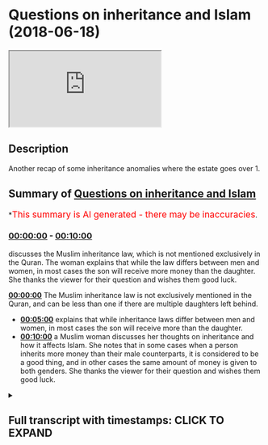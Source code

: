 # Questions on inheritance and Islam (2018-06-18)

<iframe loading='lazy' src='https://www.youtube.com/embed/dYFJpFwOShQ'></iframe>

## Description

Another recap of some inheritance anomalies where the estate goes over 1.

## Summary of [Questions on inheritance and Islam](https://www.youtube.com/watch?v=dYFJpFwOShQ)


*<span style="color:red; font-size:125%">This summary is AI generated - there may be inaccuracies</span>.

### [00:00:00](https://www.youtube.com/watch?v=dYFJpFwOShQ&t=0) - [00:10:00](https://www.youtube.com/watch?v=dYFJpFwOShQ&t=600)

 discusses the Muslim inheritance law, which is not mentioned exclusively in the Quran. The woman explains that while the law differs between men and women, in most cases the son will receive more money than the daughter. She thanks the viewer for their question and wishes them good luck.

**[00:00:00](https://www.youtube.com/watch?v=dYFJpFwOShQ&t=0)** The Muslim inheritance law is not exclusively mentioned in the Quran, and can be less than one if there are multiple daughters left behind.
* **[00:05:00](https://www.youtube.com/watch?v=dYFJpFwOShQ&t=300)**  explains that while inheritance laws differ between men and women, in most cases the son will receive more than the daughter.
* **[00:10:00](https://www.youtube.com/watch?v=dYFJpFwOShQ&t=600)**  a Muslim woman discusses her thoughts on inheritance and how it affects Islam. She notes that in some cases when a person inherits more money than their male counterparts, it is considered to be a good thing, and in other cases the same amount of money is given to both genders. She thanks the viewer for their question and wishes them good luck.

<details><summary><h2>Full transcript with timestamps: CLICK TO EXPAND</h2></summary>

[0:00:07](https://youtu.be/dYFJpFwOShQ?t=7) are you Christian that's very nice thank  
[0:00:13](https://youtu.be/dYFJpFwOShQ?t=13) you know that's very good thank you for  
[0:00:15](https://youtu.be/dYFJpFwOShQ?t=15) the question our long sleepers  
[0:00:17](https://youtu.be/dYFJpFwOShQ?t=17) there's two premises that are important  
[0:00:20](https://youtu.be/dYFJpFwOShQ?t=20) to get started or to have as base  
[0:00:23](https://youtu.be/dYFJpFwOShQ?t=23) premises before we continue our  
[0:00:25](https://youtu.be/dYFJpFwOShQ?t=25) discussion about inheritance in Islam  
[0:00:28](https://youtu.be/dYFJpFwOShQ?t=28) from this one the inheritance law in  
[0:00:31](https://youtu.be/dYFJpFwOShQ?t=31) Islam is not it's the exclusive it's not  
[0:00:37](https://youtu.be/dYFJpFwOShQ?t=37) exclusively mentioned in the Quran  
[0:00:39](https://youtu.be/dYFJpFwOShQ?t=39) that's one premise - that the  
[0:00:42](https://youtu.be/dYFJpFwOShQ?t=42) inheritance  
[0:00:43](https://youtu.be/dYFJpFwOShQ?t=43) nowhere in the Quran or the Sunnah has  
[0:00:46](https://youtu.be/dYFJpFwOShQ?t=46) to be only one it can be less than one  
[0:00:49](https://youtu.be/dYFJpFwOShQ?t=49) and more than one for example in the  
[0:00:59](https://youtu.be/dYFJpFwOShQ?t=59) Quran in chapter 4 verse 11 and 12 the  
[0:01:02](https://youtu.be/dYFJpFwOShQ?t=62) ones that you were talking about verses  
[0:01:05](https://youtu.be/dYFJpFwOShQ?t=65) you see come along he already come with  
[0:01:07](https://youtu.be/dYFJpFwOShQ?t=67) Zachary with low Harville insane foreign  
[0:01:10](https://youtu.be/dYFJpFwOShQ?t=70) kundan ISA and focus on a tiny fella  
[0:01:13](https://youtu.be/dYFJpFwOShQ?t=73) Honolulu THERMOTRONIC we're in Canada  
[0:01:16](https://youtu.be/dYFJpFwOShQ?t=76) hydroton fella had miss Willie every  
[0:01:19](https://youtu.be/dYFJpFwOShQ?t=79) helically waha de minimus to dose of  
[0:01:21](https://youtu.be/dYFJpFwOShQ?t=81) America in Lamia Kunlun wahlid Frank and  
[0:01:24](https://youtu.be/dYFJpFwOShQ?t=84) allahu allah allah wa sallam a doctor  
[0:01:28](https://youtu.be/dYFJpFwOShQ?t=88) now what is this verse talking about  
[0:01:33](https://youtu.be/dYFJpFwOShQ?t=93) I'll tell you Isaac let's take it step  
[0:01:36](https://youtu.be/dYFJpFwOShQ?t=96) by step  
[0:01:38](https://youtu.be/dYFJpFwOShQ?t=98) if a man all he has is three daughters a  
[0:01:43](https://youtu.be/dYFJpFwOShQ?t=103) person a man has three daughters or  
[0:01:47](https://youtu.be/dYFJpFwOShQ?t=107) let's say he has two daughters  
[0:01:50](https://youtu.be/dYFJpFwOShQ?t=110) how much will those daughters like he  
[0:01:54](https://youtu.be/dYFJpFwOShQ?t=114) doesn't have any parents  
[0:01:55](https://youtu.be/dYFJpFwOShQ?t=115) his parents are dead he doesn't have any  
[0:01:57](https://youtu.be/dYFJpFwOShQ?t=117) sons okay and all he has is so  
[0:02:02](https://youtu.be/dYFJpFwOShQ?t=122) how much of the inheritance will they  
[0:02:05](https://youtu.be/dYFJpFwOShQ?t=125) get they will get 2/3 because it says  
[0:02:08](https://youtu.be/dYFJpFwOShQ?t=128) why because in the Quran Allah says when  
[0:02:10](https://youtu.be/dYFJpFwOShQ?t=130) kuna were including the nice and focused  
[0:02:13](https://youtu.be/dYFJpFwOShQ?t=133) net any fella who fell Ahana through  
[0:02:17](https://youtu.be/dYFJpFwOShQ?t=137) THERMOTRONIC if there were any women  
[0:02:19](https://youtu.be/dYFJpFwOShQ?t=139) that were more than two then two or more  
[0:02:22](https://youtu.be/dYFJpFwOShQ?t=142) two or more then they have two thirds of  
[0:02:25](https://youtu.be/dYFJpFwOShQ?t=145) what he has given so in this situation  
[0:02:28](https://youtu.be/dYFJpFwOShQ?t=148) what happens to the rest of the  
[0:02:31](https://youtu.be/dYFJpFwOShQ?t=151) inheritance it's less than one you see  
[0:02:37](https://youtu.be/dYFJpFwOShQ?t=157) the prophet muhammad  
[0:02:38](https://youtu.be/dYFJpFwOShQ?t=158) sallallahoalyhiwasallam he said you can  
[0:02:40](https://youtu.be/dYFJpFwOShQ?t=160) leave a third of the rest of the  
[0:02:42](https://youtu.be/dYFJpFwOShQ?t=162) inheritance maximum as our SIA and he  
[0:02:46](https://youtu.be/dYFJpFwOShQ?t=166) says what through a through a through  
[0:02:48](https://youtu.be/dYFJpFwOShQ?t=168) kaffir 1/3 and 1/3 ISM is a lot in fact  
[0:02:52](https://youtu.be/dYFJpFwOShQ?t=172) so in other words there's situations in  
[0:02:56](https://youtu.be/dYFJpFwOShQ?t=176) the Sharia where the inheritance can be  
[0:03:00](https://youtu.be/dYFJpFwOShQ?t=180) less than one for a situation where two  
[0:03:04](https://youtu.be/dYFJpFwOShQ?t=184) or more daughters are left behind it's  
[0:03:07](https://youtu.be/dYFJpFwOShQ?t=187) two-thirds of the inheritance and  
[0:03:08](https://youtu.be/dYFJpFwOShQ?t=188) one-third we have to find out what to do  
[0:03:10](https://youtu.be/dYFJpFwOShQ?t=190) with it then okay we can go to charity  
[0:03:13](https://youtu.be/dYFJpFwOShQ?t=193) it has also not problematic at all now  
[0:03:17](https://youtu.be/dYFJpFwOShQ?t=197) the same thing applies if the  
[0:03:18](https://youtu.be/dYFJpFwOShQ?t=198) inheritance goes over one because the  
[0:03:22](https://youtu.be/dYFJpFwOShQ?t=202) premise has never been that one is that  
[0:03:26](https://youtu.be/dYFJpFwOShQ?t=206) the total estate can only be can only  
[0:03:28](https://youtu.be/dYFJpFwOShQ?t=208) represent the mathematical one and in  
[0:03:30](https://youtu.be/dYFJpFwOShQ?t=210) mathematics the mathematical one in  
[0:03:33](https://youtu.be/dYFJpFwOShQ?t=213) mathematics no in the Quran or in the  
[0:03:36](https://youtu.be/dYFJpFwOShQ?t=216) Sun that doesn't say that that is the  
[0:03:38](https://youtu.be/dYFJpFwOShQ?t=218) barometer for all inheritance and has to  
[0:03:41](https://youtu.be/dYFJpFwOShQ?t=221) fit a mathematical one had the Quran  
[0:03:43](https://youtu.be/dYFJpFwOShQ?t=223) said  
[0:03:44](https://youtu.be/dYFJpFwOShQ?t=224) the the that the inheritance has to be  
[0:03:47](https://youtu.be/dYFJpFwOShQ?t=227) consistent with the mathematical one a  
[0:03:49](https://youtu.be/dYFJpFwOShQ?t=229) hole in the MA in mathematics and then  
[0:03:53](https://youtu.be/dYFJpFwOShQ?t=233) it had given there had been scenarios  
[0:03:55](https://youtu.be/dYFJpFwOShQ?t=235) whereby that that was not possible when  
[0:03:57](https://youtu.be/dYFJpFwOShQ?t=237) under or over then there would have been  
[0:03:59](https://youtu.be/dYFJpFwOShQ?t=239) a contradiction in the Quran but since  
[0:04:01](https://youtu.be/dYFJpFwOShQ?t=241) the Quran doesn't make this yeah  
[0:04:04](https://youtu.be/dYFJpFwOShQ?t=244) the Quran never says it has to be over  
[0:04:05](https://youtu.be/dYFJpFwOShQ?t=245) or under one so just answers question on  
[0:04:15](https://youtu.be/dYFJpFwOShQ?t=255) the question of this has been asked  
[0:04:17](https://youtu.be/dYFJpFwOShQ?t=257) because actually it's called owl owl is  
[0:04:21](https://youtu.be/dYFJpFwOShQ?t=261) a situation where we have that we have  
[0:04:25](https://youtu.be/dYFJpFwOShQ?t=265) two things and something called a la  
[0:04:26](https://youtu.be/dYFJpFwOShQ?t=266) marea another called min Barea literally  
[0:04:28](https://youtu.be/dYFJpFwOShQ?t=268) or one of this one of the welfare rushes  
[0:04:31](https://youtu.be/dYFJpFwOShQ?t=271) in Medina the the prophets friends and  
[0:04:34](https://youtu.be/dYFJpFwOShQ?t=274) family allium never told him he was  
[0:04:37](https://youtu.be/dYFJpFwOShQ?t=277) asked about what happens when he goes  
[0:04:38](https://youtu.be/dYFJpFwOShQ?t=278) over one so he told us to this situation  
[0:04:41](https://youtu.be/dYFJpFwOShQ?t=281) how would you define it how would we  
[0:04:43](https://youtu.be/dYFJpFwOShQ?t=283) divide it okay so in the situation where  
[0:04:46](https://youtu.be/dYFJpFwOShQ?t=286) you have two daughters two Moto's let's  
[0:04:50](https://youtu.be/dYFJpFwOShQ?t=290) say to two daughters one wife two  
[0:04:54](https://youtu.be/dYFJpFwOShQ?t=294) parents  
[0:04:55](https://youtu.be/dYFJpFwOShQ?t=295) okay so the two plants will get 1/6 so  
[0:04:58](https://youtu.be/dYFJpFwOShQ?t=298) to 1/6 plus 1/6 equal 1/3 okay  
[0:05:02](https://youtu.be/dYFJpFwOShQ?t=302) the wife the wife would get 1/8 and the  
[0:05:07](https://youtu.be/dYFJpFwOShQ?t=307) the two daughters will get 2/3 which  
[0:05:10](https://youtu.be/dYFJpFwOShQ?t=310) meet which means this one and one eighth  
[0:05:12](https://youtu.be/dYFJpFwOShQ?t=312) okay so what happens is I don't have a  
[0:05:15](https://youtu.be/dYFJpFwOShQ?t=315) board here but the original denominator  
[0:05:18](https://youtu.be/dYFJpFwOShQ?t=318) would be 24 so you have a denominator  
[0:05:21](https://youtu.be/dYFJpFwOShQ?t=321) the lowest common multiple is 24 the  
[0:05:26](https://youtu.be/dYFJpFwOShQ?t=326) lowest common multiple of those  
[0:05:28](https://youtu.be/dYFJpFwOShQ?t=328) fractions is 24 so so let me say what I  
[0:05:31](https://youtu.be/dYFJpFwOShQ?t=331) mean by that so what does 1/3 1 8 1 and  
[0:05:39](https://youtu.be/dYFJpFwOShQ?t=339) 24 is the lowest common multiple now if  
[0:05:43](https://youtu.be/dYFJpFwOShQ?t=343) we have 1 + 1 8 the lowest common  
[0:05:46](https://youtu.be/dYFJpFwOShQ?t=346) multiple it changes - why - 27  
[0:05:50](https://youtu.be/dYFJpFwOShQ?t=350) 2:27 because we're well as all 1/3 and  
[0:05:57](https://youtu.be/dYFJpFwOShQ?t=357) 1/8 and one-sixth can go into 24 when  
[0:06:01](https://youtu.be/dYFJpFwOShQ?t=361) we're talking about now you have it you  
[0:06:03](https://youtu.be/dYFJpFwOShQ?t=363) have one and 1/8 as the as the total sum  
[0:06:06](https://youtu.be/dYFJpFwOShQ?t=366) which means that the denominator has to  
[0:06:10](https://youtu.be/dYFJpFwOShQ?t=370) be out of 24 which we at 27 which means  
[0:06:12](https://youtu.be/dYFJpFwOShQ?t=372) it becomes an improper fraction comes  
[0:06:14](https://youtu.be/dYFJpFwOShQ?t=374) over one percent so whereas before the  
[0:06:17](https://youtu.be/dYFJpFwOShQ?t=377) parents yes exactly it's nine over no  
[0:06:25](https://youtu.be/dYFJpFwOShQ?t=385) but if you're if you want to represent  
[0:06:27](https://youtu.be/dYFJpFwOShQ?t=387) nine over eight which is an improper  
[0:06:29](https://youtu.be/dYFJpFwOShQ?t=389) fraction in a way which has a  
[0:06:31](https://youtu.be/dYFJpFwOShQ?t=391) denominator which can fit all of the  
[0:06:33](https://youtu.be/dYFJpFwOShQ?t=393) fractions in it the denominator becomes  
[0:06:36](https://youtu.be/dYFJpFwOShQ?t=396) 27 so let's stick with nine over eight  
[0:06:45](https://youtu.be/dYFJpFwOShQ?t=405) nine over eight is what is an improper  
[0:06:47](https://youtu.be/dYFJpFwOShQ?t=407) fraction because the numerator is more  
[0:06:49](https://youtu.be/dYFJpFwOShQ?t=409) than the denominator okay if the  
[0:06:51](https://youtu.be/dYFJpFwOShQ?t=411) numerator is more than the denominator  
[0:06:53](https://youtu.be/dYFJpFwOShQ?t=413) it's an improper fractions one and one  
[0:06:55](https://youtu.be/dYFJpFwOShQ?t=415) eighth no problem so now we have to go  
[0:06:58](https://youtu.be/dYFJpFwOShQ?t=418) back to our cake because if you think of  
[0:07:01](https://youtu.be/dYFJpFwOShQ?t=421) the estate as a cake or let's say an  
[0:07:03](https://youtu.be/dYFJpFwOShQ?t=423) apple then what necessarily happens is  
[0:07:06](https://youtu.be/dYFJpFwOShQ?t=426) everyone now gets a smaller portion of  
[0:07:08](https://youtu.be/dYFJpFwOShQ?t=428) the cake yes so one one and one and one  
[0:07:14](https://youtu.be/dYFJpFwOShQ?t=434) eight or nine over eight or denominator  
[0:07:17](https://youtu.be/dYFJpFwOShQ?t=437) twenty-seven becomes the new one so one  
[0:07:21](https://youtu.be/dYFJpFwOShQ?t=441) transfers to 109 over a so which means  
[0:07:24](https://youtu.be/dYFJpFwOShQ?t=444) that becomes so now instead of the  
[0:07:27](https://youtu.be/dYFJpFwOShQ?t=447) parents getting one over one or one six  
[0:07:31](https://youtu.be/dYFJpFwOShQ?t=451) each they'll get less than that instead  
[0:07:33](https://youtu.be/dYFJpFwOShQ?t=453) of the wife getting one eighths she'll  
[0:07:35](https://youtu.be/dYFJpFwOShQ?t=455) get less than that and so on and so  
[0:07:36](https://youtu.be/dYFJpFwOShQ?t=456) forth so everyone share decreases just  
[0:07:40](https://youtu.be/dYFJpFwOShQ?t=460) like if for example it went under one  
[0:07:44](https://youtu.be/dYFJpFwOShQ?t=464) one everyone share would increase  
[0:07:48](https://youtu.be/dYFJpFwOShQ?t=468) yeah so yes yes no that's fine  
[0:08:16](https://youtu.be/dYFJpFwOShQ?t=496) so the point is this is that the premise  
[0:08:18](https://youtu.be/dYFJpFwOShQ?t=498) is never that is one was the barometer  
[0:08:20](https://youtu.be/dYFJpFwOShQ?t=500) of mathematical consistency that we are  
[0:08:23](https://youtu.be/dYFJpFwOShQ?t=503) it can go over one that can go under one  
[0:08:25](https://youtu.be/dYFJpFwOShQ?t=505) so that's what in most cases and this is  
[0:08:28](https://youtu.be/dYFJpFwOShQ?t=508) a reality that it will fit in one in  
[0:08:31](https://youtu.be/dYFJpFwOShQ?t=511) most cases I would say over 95% of cases  
[0:08:33](https://youtu.be/dYFJpFwOShQ?t=513) these are anomalous cases that we've  
[0:08:35](https://youtu.be/dYFJpFwOShQ?t=515) talked about where it goes on to over  
[0:08:37](https://youtu.be/dYFJpFwOShQ?t=517) one because usually people have let's  
[0:08:39](https://youtu.be/dYFJpFwOShQ?t=519) say sons if they don't have sons it's  
[0:08:41](https://youtu.be/dYFJpFwOShQ?t=521) usually an easier place you because the  
[0:08:43](https://youtu.be/dYFJpFwOShQ?t=523) son gets half accept or whatever get the  
[0:08:45](https://youtu.be/dYFJpFwOShQ?t=525) son away now you have the wife and by  
[0:08:50](https://youtu.be/dYFJpFwOShQ?t=530) the way this is really interesting let  
[0:08:51](https://youtu.be/dYFJpFwOShQ?t=531) me show you why one of the common  
[0:08:54](https://youtu.be/dYFJpFwOShQ?t=534) attacks against Islam is that the  
[0:08:56](https://youtu.be/dYFJpFwOShQ?t=536) inheritance law for a man is more than  
[0:08:58](https://youtu.be/dYFJpFwOShQ?t=538) it is for a woman I know it but it's not  
[0:09:02](https://youtu.be/dYFJpFwOShQ?t=542) really true because in some cases like  
[0:09:04](https://youtu.be/dYFJpFwOShQ?t=544) for John we just talked about a  
[0:09:05](https://youtu.be/dYFJpFwOShQ?t=545) situation where the man and the woman  
[0:09:08](https://youtu.be/dYFJpFwOShQ?t=548) get the same because the father and the  
[0:09:10](https://youtu.be/dYFJpFwOShQ?t=550) mother get 1:30 or 1/6 each 1/3 each if  
[0:09:14](https://youtu.be/dYFJpFwOShQ?t=554) there's no Sun and 1/6 seats if there's  
[0:09:16](https://youtu.be/dYFJpFwOShQ?t=556) a sign so let's say 1/6 each and in the  
[0:09:20](https://youtu.be/dYFJpFwOShQ?t=560) situation the the biggest  
[0:09:22](https://youtu.be/dYFJpFwOShQ?t=562) proportionality of any inheritance given  
[0:09:24](https://youtu.be/dYFJpFwOShQ?t=564) to any subgroup is that which is given  
[0:09:26](https://youtu.be/dYFJpFwOShQ?t=566) to two or more females which is more  
[0:09:29](https://youtu.be/dYFJpFwOShQ?t=569) than that which is given to sons by the  
[0:09:31](https://youtu.be/dYFJpFwOShQ?t=571) way so when because there's no version  
[0:09:33](https://youtu.be/dYFJpFwOShQ?t=573) of quran which says that if two or more  
[0:09:35](https://youtu.be/dYFJpFwOShQ?t=575) sons etc then they have two thirds but  
[0:09:41](https://youtu.be/dYFJpFwOShQ?t=581) then the son gets  
[0:09:43](https://youtu.be/dYFJpFwOShQ?t=583) yes half yes yes yes yes yes  
[0:09:48](https://youtu.be/dYFJpFwOShQ?t=588) the right thing to say be that the son  
[0:09:51](https://youtu.be/dYFJpFwOShQ?t=591) gets the most out of the inheritance of  
[0:09:53](https://youtu.be/dYFJpFwOShQ?t=593) all inheritors not that men get more  
[0:09:56](https://youtu.be/dYFJpFwOShQ?t=596) than women because in some places men  
[0:09:57](https://youtu.be/dYFJpFwOShQ?t=597) get what a woman men get more than women  
[0:10:00](https://youtu.be/dYFJpFwOShQ?t=600) in some cases when we get more than men  
[0:10:02](https://youtu.be/dYFJpFwOShQ?t=602) and in other cases they get the same  
[0:10:04](https://youtu.be/dYFJpFwOShQ?t=604) yeah that's that's it yes thank you nice  
[0:10:13](https://youtu.be/dYFJpFwOShQ?t=613) to know you see any time money yes I  
</details>